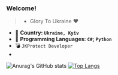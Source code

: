 

### Welcome!

>- Glory To Ukraine ❤

- :blue_heart: **Country: `Ukraine, Kyiv`** 
- :snake: **Programming Languages: `C#`; `Python`**
- :bomb: `JKProtect Developer`
- 
![Anurag's GitHub stats](https://github-readme-stats.vercel.app/api?username=EzCq&show_icons=true&theme=radical)
[![Top Langs](https://github-readme-stats.vercel.app/api/top-langs/?username=EzCq&layout=compact)](https://github.com/anuraghazra/github-readme-stats)
